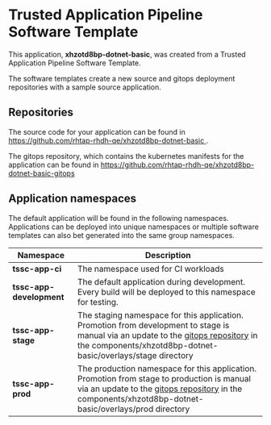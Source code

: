 # Trusted Application Pipeline Software Template

This application, **xhzotd8bp-dotnet-basic**, was created from a Trusted Application Pipeline Software Template.

The software templates create a new source and gitops deployment repositories with a sample source application. 

## Repositories

The source code for your application can be found in [https://github.com/rhtap-rhdh-qe/xhzotd8bp-dotnet-basic ](https://github.com/rhtap-rhdh-qe/xhzotd8bp-dotnet-basic ).
 
The gitops repository, which contains the kubernetes manifests for the application can be found in 
[https://github.com/rhtap-rhdh-qe/xhzotd8bp-dotnet-basic-gitops ](https://github.com/rhtap-rhdh-qe/xhzotd8bp-dotnet-basic-gitops ) 

## Application namespaces 

The default application will be found in the following namespaces. Applications can be deployed into unique namespaces or multiple software templates can also bet generated into the same group namespaces.  

|  Namespace   |  Description   |  
| -------- | -------- |
| **tssc-app-ci** | The namespace used for CI workloads |
| **tssc-app-development** | The default application during development. Every build will be deployed to this namespace for testing. |
| **tssc-app-stage** | The staging namespace for this application. Promotion from development to stage is manual via an update to the [gitops repository](https://github.com/rhtap-rhdh-qe/xhzotd8bp-dotnet-basic-gitops ) in the components/xhzotd8bp-dotnet-basic/overlays/stage directory |
| **tssc-app-prod** | The production namespace for this application. Promotion from stage to production is manual via an update to the [gitops repository](https://github.com/rhtap-rhdh-qe/xhzotd8bp-dotnet-basic-gitops ) in the components/xhzotd8bp-dotnet-basic/overlays/prod directory |